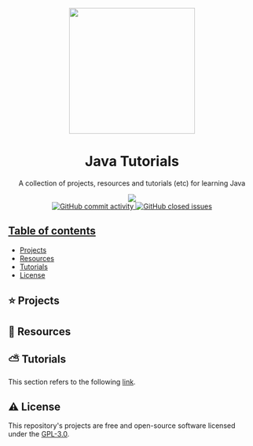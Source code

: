 <p align="center">
  <img width="auto" height="256px" src="https://user-images.githubusercontent.com/34566999/230315677-0857f317-275c-4af5-ab1e-cd09e5419d14.png">
</p>

<h1 align="center">Java Tutorials</h1>

<p align="center">
    A collection of projects, resources and tutorials (etc) for learning Java
</p>

<p align="center">
    <a title="License GNU" href="https://github.com/enfycius/Java/blob/main/LICENSE"><img src="https://img.shields.io/badge/license-GPL v3-blue?style=flat-square"> <br>
    <img alt="GitHub commit activity" src="https://img.shields.io/github/commit-activity/m/enfycius/Java"/>
    <img alt="GitHub closed issues" src="https://img.shields.io/github/issues-closed/enfycius/Java"/>
</p>

## Table of contents

  * [Projects](#)
  * [Resources](#)
  * [Tutorials](#)
  * [License](#)

## :star: Projects

## :seedling: Resources

## :partly_sunny: Tutorials

This section refers to the following [link](https://enfycius.github.io/_enfycius/docs/category/java).

## :warning: License

This repository's projects are free and open-source software licensed under the [GPL-3.0](https://github.com/enfycius/Java/blob/master/LICENSE).